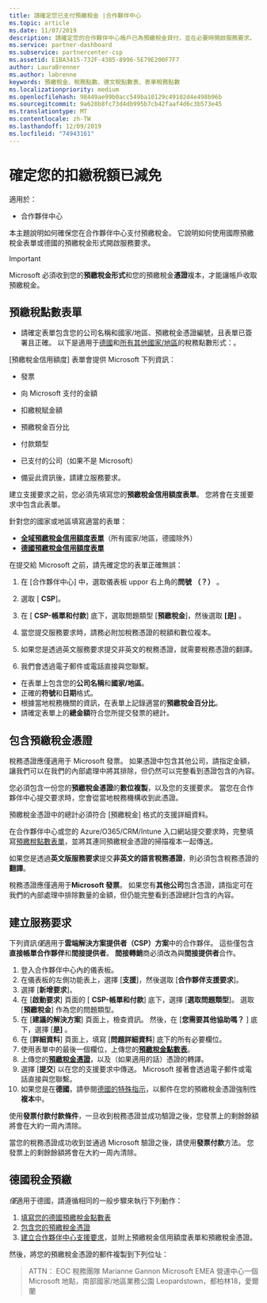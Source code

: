 ```yaml
---
title: 請確定您已支付預繳稅金 |合作夥伴中心
ms.topic: article
ms.date: 11/07/2019
description: 請確定您的合作夥伴中心帳戶已為預繳稅金貸付，並在必要時開啟服務要求。
ms.service: partner-dashboard
ms.subservice: partnercenter-csp
ms.assetid: E1BA3415-732F-4385-8996-5E79E200F7F7
author: LauraBrenner
ms.author: labrenne
keywords: 預繳稅金、稅務點數、德文稅點數表、表單稅務點數
ms.localizationpriority: medium
ms.openlocfilehash: 98449ae99b0acc549ba10129c49102d4e498b96b
ms.sourcegitcommit: 9a628b8fc73d4db995b7cb42faaf4d6c3b573e45
ms.translationtype: MT
ms.contentlocale: zh-TW
ms.lasthandoff: 12/09/2019
ms.locfileid: "74943161"
---
```

# <a name="make-sure-you-are-credited-for-withholding-tax"></a>確定您的扣繳稅額已減免

適用於：

- 合作夥伴中心

本主題說明如何確保您在合作夥伴中心支付預繳稅金。 它說明如何使用國際預繳稅金表單或德國的預繳稅金形式開啟服務要求。

> [!IMPORTANT]
> Microsoft 必須收到您的**預繳稅金形式**和您的預繳稅金**憑證**複本，才能讓帳戶收取預繳稅金。

## <a name="withholding-tax-credit-form"></a>預繳稅點數表單

- 請確定表單包含您的公司名稱和國家/地區、預繳稅金憑證編號，且表單已簽署且正確。 以下是適用于[德國](https://query.prod.cms.rt.microsoft.com/cms/api/am/binary/RE305Lo)和[所有其他國家/地區](https://query.prod.cms.rt.microsoft.com/cms/api/am/binary/RE30311)的稅務點數形式：。

[預繳稅金信用額度] 表單會提供 Microsoft 下列資訊：

- 發票
- 向 Microsoft 支付的金額
- 扣繳稅賦金額
- 預繳稅金百分比
- 付款類型
- 已支付的公司（如果不是 Microsoft）

- 備妥此資訊後，請建立服務要求。

建立支援要求之前，您必須先填寫您的**預繳稅金信用額度表單**。 您將會在支援要求中包含此表單。

針對您的國家或地區填寫適當的表單：

- [**全域預繳稅金信用額度表單**](https://query.prod.cms.rt.microsoft.com/cms/api/am/binary/RE30311)（所有國家/地區，德國除外）
- [**德國預繳稅金信用額度表單**](https://query.prod.cms.rt.microsoft.com/cms/api/am/binary/RE305Lo)

在提交給 Microsoft 之前，請先確定您的表單正確無誤：

1. 在 [合作夥伴中心] 中，選取儀表板 uppor 右上角的**問號** **（？）** 。

2. 選取 [ **CSP**]。

3. 在 [ **CSP-帳單和付款**] 底下，選取問題類型 [**預繳稅金**]，然後選取 **[是]** 。 

4. 當您提交服務要求時，請務必附加稅務憑證的稅額和數位複本。

5. 如果您是透過英文服務要求提交非英文的稅務憑證，就需要稅務憑證的翻譯。

6. 我們會透過電子郵件或電話直接與您聯繫。

- 在表單上包含您的**公司名稱**和**國家/地區**。
- 正確的**符號**和**日期**格式。
- 根據當地稅務機關的資訊，在表單上記錄適當的**預繳稅金百分比**。
- 請確定表單上的**總金額**符合您所提交發票的總計。

## <a name="include-withholding-tax-certificates"></a>包含預繳稅金憑證

稅務憑證應僅適用于 Microsoft 發票。 如果憑證中包含其他公司，請指定金額，讓我們可以在我們的內部處理中將其排除，但仍然可以完整看到憑證包含的內容。 

您必須包含一份您的**預繳稅金憑證**的**數位複製**，以及您的支援要求。 當您在合作夥伴中心提交要求時，您會從當地稅務機構收到此憑證。

預繳稅金憑證中的總計必須符合 [預繳稅金] 格式的支援詳細資料。

在合作夥伴中心或您的 Azure/O365/CRM/Intune 入口網站提交要求時，完整填寫[預繳稅點數表單](https://query.prod.cms.rt.microsoft.com/cms/api/am/binary/RE305Lo)，並將其連同預繳稅金憑證的掃描複本一起傳送。 

如果您是透過**英文版服務要求**提交**非英文的語言稅務憑證**，則必須包含稅務憑證的**翻譯**。

稅務憑證應僅適用于**Microsoft 發票**。 如果您有**其他公司**包含憑證，請指定可在我們的內部處理中排除數量的金額，但仍能完整看到憑證總計包含的內容。

## <a name="create-a-service-request"></a>建立服務要求

下列資訊*僅*適用于**雲端解決方案提供者（CSP）方案**中的合作夥伴。 這些僅包含**直接帳單合作夥伴**和**間接提供者**。 **間接轉銷**商必須改為與**間接提供者**合作。

1. 登入合作夥伴中心內的儀表板。
2. 在儀表板的左側功能表上，選擇 [**支援**]，然後選取 [**合作夥伴支援要求**]。
3. 選擇 [**新增要求**]。
4. 在 [**啟動要求**] 頁面的 [ **CSP-帳單和付款**] 底下，選擇 [**選取問題類型**]。 選取 [**預繳稅金**] 作為您的問題類型。
5. 在 [**建議的解決方案**] 頁面上，檢查資訊。 然後，在 [**您需要其他協助嗎？** ] 底下，選擇 [**是]** 。
6. 在 [**詳細資料**] 頁面上，填寫 [**問題詳細資料**] 底下的所有必要欄位。
7. 使用表單中的最後一個欄位，上傳您的[**預繳稅金點數表**](#withholding-tax-credit-form)。
8. 上傳您的[**預繳稅金憑證**](#include-withholding-tax-certificates)，以及（如果適用的話）憑證的轉譯。
9. 選擇 [**提交**] 以在您的支援要求中傳送。 Microsoft 接著會透過電子郵件或電話直接與您聯繫。 
10. 如果您是在**德國**，請參閱[德國的特殊指示](#germany-tax-withholding)，以郵件在您的預繳稅金憑證強制性**複本**中。

使用**發票付款付款條件**，一旦收到稅務憑證並成功驗證之後，您發票上的剩餘餘額將會在大約一周內清除。

當您的稅務憑證成功收到並通過 Microsoft 驗證之後，請使用**發票付款**方法。 您發票上的剩餘餘額將會在大約一周內清除。

## <a name="germany-tax-withholding"></a>德國稅金預繳

*僅*適用于德國，請遵循相同的一般步驟來執行下列動作：

1. [填寫您的德國預繳稅金點數表](#withholding-tax-credit-form)
2. [包含您的預繳稅金憑證](#include-withholding-tax-certificates)
3. [建立合作夥伴中心支援要求](#create-a-service-request)，並附上預繳稅金信用額度表單和預繳稅金憑證。

然後，將您的預繳稅金憑證的郵件複製到下列位址：

> ATTN： EOC 稅務團隊 Marianne Gannon Microsoft EMEA 營運中心一個 Microsoft 地點，南部國家/地區業務公園 Leopardstown，都柏林18，愛爾蘭
